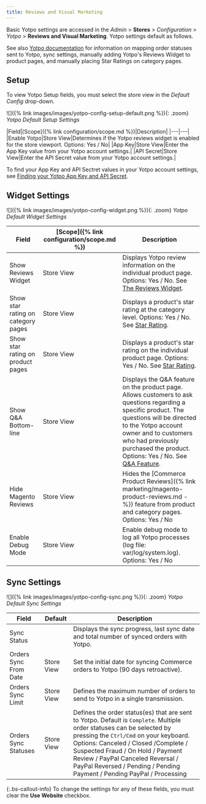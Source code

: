 ```yaml
---
title: Reviews and Visual Marketing
---
```


Basic Yotpo settings are accessed in the _Admin_ > **Stores** > _Configuration_ > _Yotpo_ > **Reviews and Visual Marketing**. Yotpo settings default as follows.

See also [Yotpo documentation](https://support.yotpo.com/en/article/setting-up-yotpo-on-magento-v22-and-above) for information on mapping order statuses sent to Yotpo, sync settings, manually adding Yotpo's Reviews Widget to product pages, and manually placing Star Ratings on category pages.

## Setup

To view Yotpo Setup fields, you must select the store view in the _Default Config_ drop-down.

![]({% link images/images/yotpo-config-setup-default.png %}){: .zoom}
_Yotpo Default Setup Settings_

|Field|[Scope]({% link configuration/scope.md %})|Description|
|---|---|
|Enable Yotpo|Store View|Determines if the Yotpo reviews widget is enabled for the store viewport. Options: Yes / No|
|App Key|Store View|Enter the App Key value from your Yotpo account settings.|
|API Secret|Store View|Enter the API Secret value from your Yotpo account settings.|

To find your App Key and API Sectret values in your Yotpo account settings, see [Finding your Yotpo App Key and API Secret](https://support.yotpo.com/en/article/finding-your-yotpo-app-key-and-api-secret).

## Widget Settings

![]({% link images/images/yotpo-config-widget.png %}){: .zoom}
_Yotpo Default Widget Settings_

|Field|[Scope]({% link configuration/scope.md %})|Description|
|---|---|---|
|Show Reviews Widget|Store View|Displays Yotpo review information on the individual product page. Options: Yes / No. See [The Reviews Widget](https://support.yotpo.com/en/article/the-reviews-widget-7793371).|
|Show star rating on category pages|Store View|Displays a product's star rating at the category level. Options: Yes / No. See [Star Rating](https://support.yotpo.com/en/article/star-rating).|
|Show star rating on product pages|Store View|Displays a product's star rating on the individual product page. Options: Yes / No. See [Star Rating](https://support.yotpo.com/en/article/star-rating). |
|Show Q&A Bottom-line|Store View|Displays the Q&A feature on the product page. Allows customers to ask questions regarding a specific product. The questions will be directed to the Yotpo account owner and to customers who had previously purchased the product. Options: Yes / No. See [Q&A Feature](https://support.yotpo.com/en/article/questions-answers-feature).|
|Hide Magento Reviews|Store View|Hides the [Commerce Product Reviews]({% link marketing/magento-product-reviews.md -%}) feature from product and category pages. Options: Yes / No|
|Enable Debug Mode|Store View|Enable debug mode to log all Yotpo processes (log file: var/log/system.log). Options: Yes / No|

## Sync Settings

![]({% link images/images/yotpo-config-sync.png %}){: .zoom}
_Yotpo Default Sync Settings_

|Field|Default|Description|
|---|---|---|
|Sync Status||Displays the sync progress, last sync date and total number of synced orders with Yotpo.|
|Orders Sync From Date|Store View|Set the initial date for syncing Commerce orders to Yotpo (90 days retroactive).|
|Orders Sync Limit|Store View|Defines the maximum number of orders to send to Yotpo in a single transmission.|
|Orders Sync Statuses|Store View|Defines the order status(es) that are sent to Yotpo. Default is `Complete`. Multiple order statuses can be selected by pressing the `Ctrl/Cmd` on your keyboard. Options: Canceled / Closed /Complete / Suspected Fraud / On Hold / Payment Review / PayPal Canceled Reversal / PayPal Reversed / Pending / Pending Payment / Pending PayPal / Processing|

{:.bs-callout-info}
To change the settings for any of these fields, you must clear the **Use Website** checkbox.
